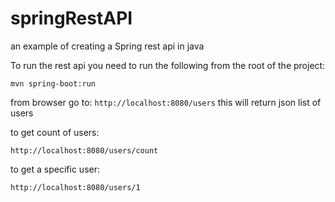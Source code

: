 # springRestAPI
an example of creating a Spring rest api in java

To run the rest api you need to run the following from the root of the project:

```mvn spring-boot:run```

from browser go to: ```http://localhost:8080/users```
this will return json list of users

to get count of users:

```http://localhost:8080/users/count```

to get a specific user:

```http://localhost:8080/users/1```



